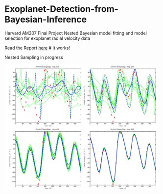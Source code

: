 # Exoplanet-Detection-from-Bayesian-Inference

Harvard AM207 Final Project
Nested Bayesian model fitting and model selection for exoplanet radial velocity data

Read the Report [here](./AM207_GR_MARION_DIERICKX_XINYI_GUO_PHILIP_MOCZ_PROJECT.pdf) # It works!


Nested Sampling in progress

![Nested Sampling](nested.png "Nested Sampling")
